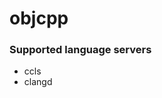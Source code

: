 # objcpp
<!--- THIS DOCUMENT IS AUTOMATICALLY GENERATED, DON'T EDIT IT -->

### Supported language servers

- ccls
- clangd
